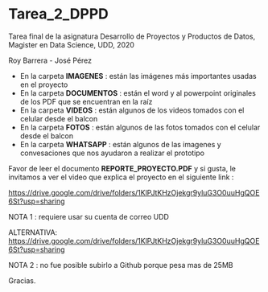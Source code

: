 # Tarea_2_DPPD
Tarea final de la asignatura Desarrollo de Proyectos y Productos de Datos, Magister en Data Science, UDD, 2020

Roy Barrera - José Pérez

* En la carpeta __IMAGENES__ : están las imágenes más importantes usadas en el proyecto
* En la carpeta __DOCUMENTOS__ : están el word y al powerpoint originales de los PDF que se encuentran en la raíz
* En la carpeta __VIDEOS__ : están algunos de los videos tomados con el celular desde el balcon
* En la carpeta __FOTOS__ : están algunos de las fotos tomados con el celular desde el balcon
* En la carpeta __WHATSAPP__ : están algunos de las imagenes y convesaciones que nos ayudaron a realizar el prototipo

Favor de leer el documento __REPORTE_PROYECTO.PDF__ y si gusta, le invitamos a ver el video que explica el proyecto en el siguiente link :

https://drive.google.com/drive/folders/1KlPJtKHzOjekgr9yluG3O0uuHgQOE6St?usp=sharing   

NOTA 1 : requiere usar su cuenta de correo UDD

ALTERNATIVA:
https://drive.google.com/drive/folders/1KlPJtKHzOjekgr9yluG3O0uuHgQOE6St?usp=sharing

NOTA 2 : no fue posible subirlo a Github porque pesa mas de 25MB

Gracias.

